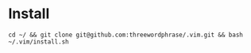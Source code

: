# Install

```
cd ~/ && git clone git@github.com:threewordphrase/.vim.git && bash ~/.vim/install.sh
```
